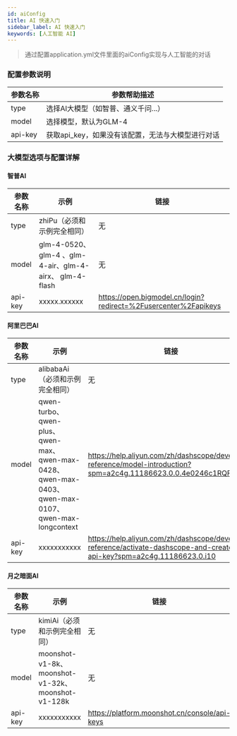 ```yaml
---
id: aiConfig
title: AI 快速入门  
sidebar_label: AI 快速入门
keywords: [人工智能 AI]
---
```


> 通过配置application.yml文件里面的aiConfig实现与人工智能的对话

### 配置参数说明

| 参数名称      | 参数帮助描述                       |
| ----------- |------------------------------|
| type     | 选择AI大模型（如智普、通义千问...）         |
| model     | 选择模型，默认为GLM-4	                     |
| api-key        | 获取api_key，如果没有该配置，无法与大模型进行对话 |

### 大模型选项与配置详解

#### 智普AI

| 参数名称         | 示例                                                  | 链接 |
|--------------|-----------------------------------------------------|----|
| type | zhiPu（必须和示例完全相同）                                    | 无  |
| model | glm-4-0520、glm-4 、glm-4-air、glm-4-airx、 glm-4-flash | 无  |
| api-key  | xxxxx.xxxxxx                                        | https://open.bigmodel.cn/login?redirect=%2Fusercenter%2Fapikeys  |

#### 阿里巴巴AI

| 参数名称         | 示例                                                 | 链接 |
|--------------|----------------------------------------------------|----|
| type | alibabaAi（必须和示例完全相同）                                   | 无  |
| model |  qwen-turbo、qwen-plus、qwen-max、qwen-max-0428、qwen-max-0403、qwen-max-0107、qwen-max-longcontext | https://help.aliyun.com/zh/dashscope/developer-reference/model-introduction?spm=a2c4g.11186623.0.0.4e0246c1RQFKMH   |
| api-key  | xxxxxxxxxxx                                        | https://help.aliyun.com/zh/dashscope/developer-reference/activate-dashscope-and-create-an-api-key?spm=a2c4g.11186623.0.i10 |

#### 月之暗面AI

| 参数名称         | 示例                                                 | 链接                                            |
|--------------|----------------------------------------------------|-----------------------------------------------|
| type | kimiAi（必须和示例完全相同）                                   | 无                                             |
| model | moonshot-v1-8k、moonshot-v1-32k、moonshot-v1-128k | 无                                             |
| api-key  | xxxxxxxxxxx                                        | https://platform.moonshot.cn/console/api-keys |

